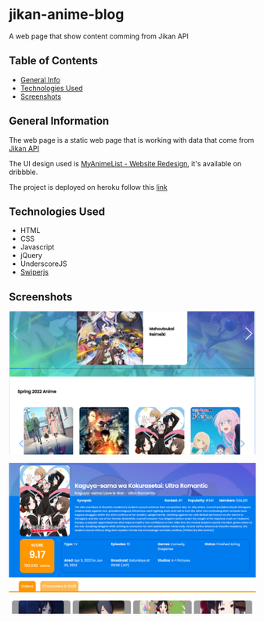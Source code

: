 # jikan-anime-blog
A web page that show content comming from Jikan API
## Table of Contents

* [General Info](#general-information)
* [Technologies Used](#technologies-used)
* [Screenshots](#screenshots)

## General Information

The web page is a static web page that is working with data that come from <a href="https://docs.api.jikan.moe/">Jikan API</a>

The UI design used is <a href="https://cdn.dribbble.com/users/6042764/screenshots/14879802/media/c8b5f0ec4e05844152970921f655e2d1.png">MyAnimeList - Website Redesign</a>, it's available on dribbble.

The project is deployed on heroku follow this <a href="https://jikan-anime-blog.herokuapp.com">link</a>

## Technologies Used
- HTML 
- CSS
- Javascript
- jQuery
- UnderscoreJS
- <a href="https://swiperjs.com/">Swiperjs</a>
## Screenshots
![Example screenshot](./main_view_jikan_blog.png)

![Example screenshot](./jikan_blog_details_anime_page.png)